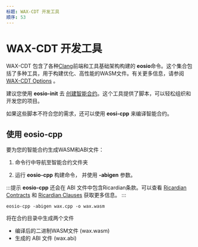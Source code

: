 ```yaml
---
标题: WAX-CDT 开发工具
顺序: 53
---
```


# WAX-CDT 开发工具

WAX-CDT 包含了各种<a href="https://clang.llvm.org/" target="_blank">Clang</a>前端和工具基础架构构建的 **eosio**命令。这个集合包括了多种工具，用于构建优化、高性能的WASM文件。有关更多信息，请参阅 [WAX-CDT Options](/build/tools/cdt_选项) 。

建议您使用 **eosio-init** 去 [创建智能合约](/build/dapp-development/wax-cdt/cdt_use.html#compile-hello-world)。这个工具提供了脚本，可以轻松组织和开发您的项目。 

如果这些脚本不符合您的需求，还可以使用 **eosi-cpp** 来编译智能合约。

## 使用 eosio-cpp

要为您的智能合约生成WASM和ABI文件：

1. 命令行中导航至智能合约文件夹

2. 运行 **eosio-cpp** 构建命令， 并使用 **-abigen** 参数。

:::提示
<strong>eosio-cpp</strong> 还会在 ABI 文件中包含Ricardian条款。可以查看 [Ricardian Contracts](/build/tools/ricardian_contract) 和 [Ricardian Clauses](/build/tools/ricardian_clause) 获取更多信息。
:::

```
eosio-cpp -abigen wax.cpp -o wax.wasm
```

将在合约目录中生成两个文件

* 编译后的二进制WASM文件 (wax.wasm)
* 生成的 ABI 文件 (wax.abi)

<!--## Use eosio-abigen to Generate an ABI

如果您只想生成一个ABI文件，可以使用 **eosio-abigen** 命令完成。 

要使用**eosio-abigen**， 请包含以下参数：

- 您合约的 C++ 文件名
- --contract (合约名称)
- --output (ABI文件名)

### 示例

```
eosio-abigen hello.cpp --contract=hello --output=hello.abi
```-->




